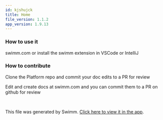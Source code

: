 ```yaml
---
id: kjshujck
title: Home
file_version: 1.1.2
app_version: 1.9.13
---
```


### How to use it

swimm.com or install the swimm extension in VSCode or IntelliJ

### How to contribute

Clone the Platform repo and commit your doc edits to a PR for review

Edit and create docs at swimm.com and you can commit them to a PR on github for review

<br/>

This file was generated by Swimm. [Click here to view it in the app](https://app.swimm.io/repos/Z2l0aHViJTNBJTNBeWd3aWZpJTNBJTNBUnlhemJlY2s=/docs/kjshujck).
